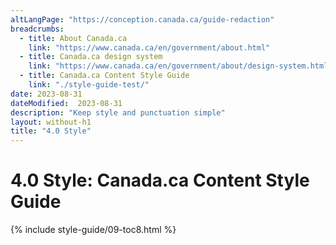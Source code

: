 ```yaml
---
altLangPage: "https://conception.canada.ca/guide-redaction"
breadcrumbs:
  - title: About Canada.ca
    link: "https://www.canada.ca/en/government/about.html"
  - title: Canada.ca design system
    link: "https://www.canada.ca/en/government/about/design-system.html"
  - title: Canada.ca Content Style Guide
    link: "./style-guide-test/"    
date: 2023-08-31
dateModified:  2023-08-31
description: "Keep style and punctuation simple"
layout: without-h1
title: "4.0 Style"
---
```

<h1 property="name" id="wb-cont" dir="ltr"><span class="stacked"><span>4.0 Style</span>: <span>Canada.ca Content Style Guide</span></span></h1>
<!-- 4.0 Style START id="toc8" --> 
{% include style-guide/09-toc8.html %} 
<!-- 4.0 Style END --> 
